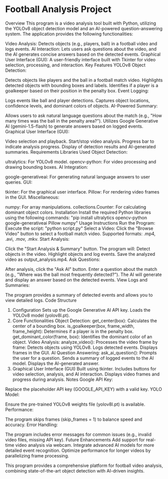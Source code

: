 # Football Analysis Project
Overview
This program is a video analysis tool built with Python, utilizing the YOLOv8 object detection model and an AI-powered question-answering system. The application provides the following functionalities:

Video Analysis: Detects objects (e.g., players, ball) in a football video and logs events.
AI Interaction: Lets users ask questions about the video, and the AI generates concise answers based on the detected events.
Graphical User Interface (GUI): A user-friendly interface built with Tkinter for video selection, processing, and interaction.
Key Features
YOLOv8 Object Detection:

Detects objects like players and the ball in a football match video.
Highlights detected objects with bounding boxes and labels.
Identifies if a player is a goalkeeper based on their position in the penalty box.
Event Logging:

Logs events like ball and player detections.
Captures object locations, confidence levels, and dominant colors of objects.
AI-Powered Summary:

Allows users to ask natural language questions about the match (e.g., "How many times was the ball in the penalty area?").
Utilizes Google Generative AI (gemini-1.5-flash) to generate answers based on logged events.
Graphical User Interface (GUI):

Video selection and playback.
Start/stop video analysis.
Progress bar to indicate analysis progress.
Display of detection results and AI-generated summaries.
Requirements
Libraries Used
Object Detection:

ultralytics: For YOLOv8 model.
opencv-python: For video processing and drawing bounding boxes.
AI Integration:

google-generativeai: For generating natural language answers to user queries.
GUI:

tkinter: For the graphical user interface.
Pillow: For rendering video frames in the GUI.
Miscellaneous:

numpy: For array manipulations.
collections.Counter: For calculating dominant object colors.
Installation
Install the required Python libraries using the following commands:
"pip install ultralytics opencv-python google-generativeai Pillow numpy"
Usage Instructions
Run the Program:
Execute the script:
"python script.py"
Select a Video:
Click the "Browse Video" button to select a football match video.
Supported formats: .mp4, .avi, .mov, .mkv.
Start Analysis:

Click the "Start Analysis & Summary" button.
The program will:
Detect objects in the video.
Highlight objects and log events.
Save the analyzed video as output_analysis.mp4.
Ask Questions:

After analysis, click the "Ask AI" button.
Enter a question about the match (e.g., "Where was the ball most frequently detected?").
The AI will generate and display an answer based on the detected events.
View Logs and Summaries:

The program provides a summary of detected events and allows you to view detailed logs.
Code Structure
1. Configuration
Sets up the Google Generative AI API key.
Loads the YOLOv8 model (yolov8l.pt).
2. Core Functionalities
Object Detection:
get_center(box): Calculates the center of a bounding box.
is_goalkeeper(box, frame_width, frame_height): Determines if a player is in the penalty box.
get_dominant_color(frame, box): Identifies the dominant color of an object.
Video Analysis:
analyze_video(): Processes the video frame by frame:
Detects objects using YOLOv8.
Logs detected events.
Displays frames in the GUI.
AI Question Answering:
ask_ai_question(): Prompts the user for a question.
Sends a summary of logged events to the AI model.
Displays the AI-generated answer.
3. Graphical User Interface (GUI)
Built using tkinter.
Includes buttons for video selection, analysis, and AI interaction.
Displays video frames and progress during analysis.
Notes
Google API Key:

Replace the placeholder API key (GOOGLE_API_KEY) with a valid key.
YOLO Model:

Ensure the pre-trained YOLOv8 weights file (yolov8l.pt) is available.
Performance:

The program skips frames (skip_frames = 1) to balance speed and accuracy.
Error Handling:

The program includes error messages for common issues (e.g., invalid video files, missing API key).
Future Enhancements
Add support for real-time video analysis via webcam.
Integrate advanced AI models for more detailed event recognition.
Optimize performance for longer videos by parallelizing frame processing.

This program provides a comprehensive platform for football video analysis, combining state-of-the-art object detection with AI-driven insights.
